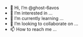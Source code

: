 - 👋 Hi, I’m @ghost-6avos
- 👀 I’m interested in ...
- 🌱 I’m currently learning ...
- 💞️ I’m looking to collaborate on ...
- 📫 How to reach me ...

<!---
ghost-6avos/ghost-6avos is a ✨ special gay-boy ✨ repository because its `README.md` (this file) appears on your GitHub profile.
You can click the Preview link to take a look at your changes.
--->
